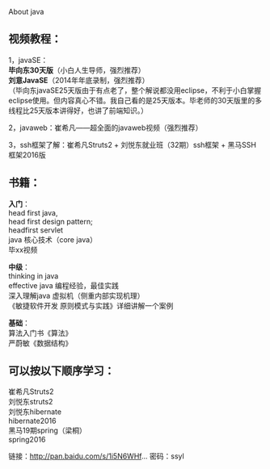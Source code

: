About java

## 视频教程：
1，javaSE：  
**毕向东30天版**（小白人生导师，强烈推荐）  
**刘意JavaSE**（2014年年底录制，强烈推荐）  
（毕向东javaSE25天版由于有点老了，整个解说都没用eclipse，不利于小白掌握eclipse使用。但内容真心不错。我自己看的是25天版本。毕老师的30天版里的多线程比25天版本讲得好，也讲了前端知识。）

2，javaweb：崔希凡——超全面的javaweb视频（强烈推荐）

3，ssh框架了解：崔希凡Struts2 + 刘悦东就业班（32期）ssh框架 + 黑马SSH框架2016版

## 书籍：
**入门**：   
head first java,   
head first design pattern;  
headfirst servlet  
java 核心技术（core java）  
毕xx视频  

**中级**：  
thinking in java  
effective java 编程经验，最佳实践  
深入理解java 虚拟机（侧重内部实现机理）  
《敏捷软件开发 原则模式与实践》详细讲解一个案例  

**基础**：   
算法入门书《算法》  
严蔚敏《数据结构》

## 可以按以下顺序学习：  
崔希凡Struts2  
刘悦东struts2  
刘悦东hibernate  
hibernate2016  
黑马19期spring（梁桐）  
spring2016

链接：http://pan.baidu.com/s/1i5N6WHf... 密码：ssyl
